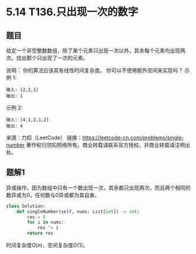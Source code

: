 # 5.14 T136.只出现一次的数字

## 题目
给定一个非空整数数组，除了某个元素只出现一次以外，其余每个元素均出现两次。找出那个只出现了一次的元素。

说明：
你的算法应该具有线性时间复杂度。 你可以不使用额外空间来实现吗？
示例 1:
```
输入: [2,2,1]
输出: 1
```
示例 2:
```
输入: [4,1,2,1,2]
输出: 4
```
来源：力扣（LeetCode）
链接：https://leetcode-cn.com/problems/single-number
著作权归领扣网络所有。商业转载请联系官方授权，非商业转载请注明出处。


## 题解1
异或操作，因为数组中只有一个数出现一次，其余都只出现两次。而且两个相同的数异或为0，任何数与0异或都为其自身。

```python
class Solution:
    def singleNumber(self, nums: List[int]) -> int:
        res = 0
        for i in nums:
            res ^= i
        return res 
```
时间复杂度$O(n)$，空间复杂度$O(1)$。

